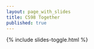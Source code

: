 ```yaml
---
layout: page_with_slides
title: CS98 Together
published: true
---
```


{% include slides-toggle.html %}
